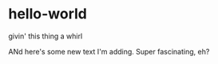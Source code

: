 # hello-world
givin' this thing a whirl

ANd here's some new text I'm adding. Super fascinating, eh?

